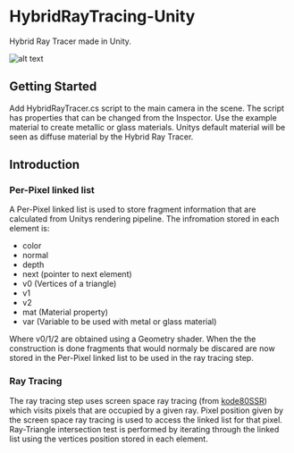 # HybridRayTracing-Unity
Hybrid Ray Tracer made in Unity. 

![alt text](https://github.com/OpenRayTracing/HybridRayTracing-Unity/blob/master/Images/result16.png)

## Getting Started
Add HybridRayTracer.cs script to the main camera in the scene. The script has properties that can be changed from the Inspector. Use the example material to create metallic or glass materials. Unitys default material will be seen as diffuse material by the Hybrid Ray Tracer.

## Introduction 

### Per-Pixel linked list
A Per-Pixel linked list is used to store fragment information that are calculated from Unitys rendering pipeline. The infromation stored in each element is:
* color
* normal
* depth
* next (pointer to next element)
* v0 (Vertices of a triangle)
* v1
* v2
* mat (Material property)
* var (Variable to be used with metal or glass material)

Where v0/1/2 are obtained using a Geometry shader.
When the the construction is done fragments that would normaly be discared are now stored in the Per-Pixel linked list to be used in the ray tracing step.

### Ray Tracing
The ray tracing step uses screen space ray tracing (from [kode80SSR](https://github.com/kode80/kode80SSR)) which visits pixels that are occupied by a given ray. Pixel position given by the screen space ray tracing is used to access the linked list for that pixel. Ray-Triangle intersection test is performed by iterating through the linked list using the vertices position stored in each element.
